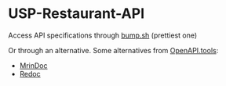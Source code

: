 # USP-Restaurant-API

Access API specifications through [bump.sh](https://bump.sh/doc/USPRestaurantsAPI) (prettiest one)

Or through an alternative. Some alternatives from [OpenAPI.tools](openapi.tools):

- [MrinDoc](https://mrin9.github.io/OpenAPI-Viewer/#/load/https%3A%2F%2Fraw.githubusercontent.com%2FJopiterApp%2FUSP-Restaurant-API%2Fmain%2Fopenapi.yaml)
- [Redoc](https://redocly.github.io/redoc/?url=https://raw.githubusercontent.com/JopiterApp/USP-Restaurant-API/main/openapi.yaml)
